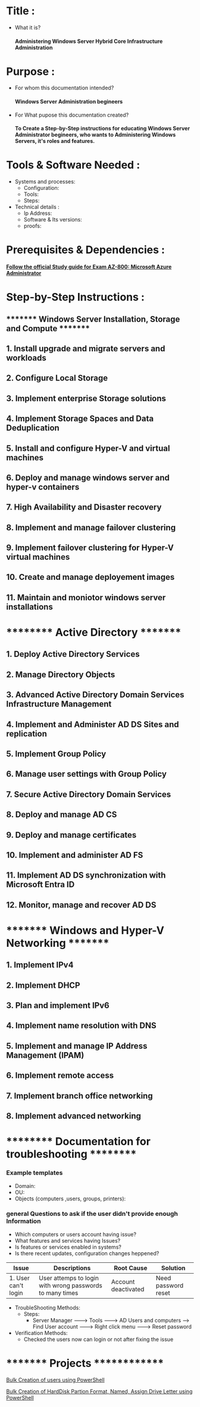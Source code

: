 # Title : 
- What it is?
    #### Administering Windows Server Hybrid Core Infrastructure Administration
# Purpose : 
- For whom this documentation intended?
    #### Windows Server Administration begineers
- For What pupose this documentation created?
    #### To Create a Step-by-Step instructions for educating Windows Server Administrator begineers, who wants to Administering Windows Servers, it's roles and features.

# Tools & Software Needed :
- Systems and processes:
  - Configuration: 
  - Tools: 
  - Steps:
- Technical details :
    - Ip Address:
    - Software & Its versions:
    - proofs:

# Prerequisites & Dependencies : 
  #### [Follow the official Study guide for Exam AZ-800: Microsoft Azure Administrator](https://learn.microsoft.com/en-us/credentials/certifications/resources/study-guides/az-800)


# Step-by-Step Instructions :

## ******* Windows Server Installation, Storage and Compute *******

## 1. Install upgrade and migrate servers and workloads

## 2. Configure Local Storage

## 3. Implement enterprise Storage solutions

## 4. Implement Storage Spaces and Data Deduplication

## 5. Install and configure Hyper-V and virtual machines

## 6. Deploy and manage windows server and hyper-v containers

## 7. High Availability and Disaster recovery

## 8. Implement and manage failover clustering

## 9. Implement failover clustering for Hyper-V virtual machines

## 10. Create and manage deployement images

## 11. Maintain and moniotor windows server installations

# ******** Active Directory ******* 

## 1. Deploy Active Directory Services

## 2. Manage Directory Objects

## 3. Advanced Active Directory Domain Services Infrastructure Management

## 4. Implement and Administer AD DS Sites and replication

## 5. Implement Group Policy

## 6. Manage user settings with Group Policy

## 7. Secure Active Directory Domain Services

## 8. Deploy and manage AD CS

## 9. Deploy and manage certificates

## 10. Implement and administer AD FS

## 11. Implement AD DS synchronization with Microsoft Entra ID

## 12. Monitor, manage and recover AD DS


# ******* Windows and Hyper-V Networking *******

## 1. Implement IPv4

## 2. Implement DHCP

## 3. Plan and implement IPv6

## 4. Implement name resolution with DNS

## 5. Implement and manage IP Address Management (IPAM)

## 6. Implement remote access

## 7. Implement branch office networking

## 8. Implement advanced networking

# ******** Documentation for troubleshooting ******** 

### Example templates
- Domain:
- OU:
- Objects (computers ,users, groups, printers):
### general Questions to ask if the user didn't provide enough Information
- Which computers or users account having issue?
- What features and services having Issues?
- Is features or services enabled in systems?
- Is there recent updates, configuration changes heppened?


| Issue | Descriptions | Root Cause | Solution |
| ----- | ------------- | -----------| -------- |
| 1. User can't login | User attemps to login with wrong passwords to many times  | Account deactivated | Need password reset |


- TroubleShooting Methods: 
  - Steps:
    - Server Manager ---> Tools ---> AD Users and computers --> Find User account ---> Right click menu ---> Reset password
- Verification Methods:
  - Checked the users now can login or not after fixing the issue


# ******* Projects ************

[Bulk Creation of users using PowerShell](https://github.com/dpkrepo/WindowsAdministration/blob/main/CreateUsersWithNameList.ps1)

[Bulk Creation of HardDisk Partion Format, Named, Assign Drive Letter using PowerShell](https://github.com/dpkrepo/WindowsAdministration/blob/main/createPartions.ps1)
